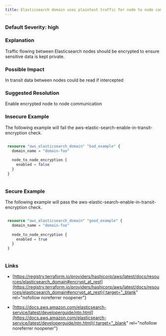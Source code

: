 ```yaml
---
title: Elasticsearch domain uses plaintext traffic for node to node communication.
---
```


### Default Severity: <span class="severity high">high</span>

### Explanation

Traffic flowing between Elasticsearch nodes should be encrypted to ensure sensitive data is kept private.

### Possible Impact
In transit data between nodes could be read if intercepted

### Suggested Resolution
Enable encrypted node to node communication


### Insecure Example

The following example will fail the aws-elastic-search-enable-in-transit-encryption check.
```terraform

 resource "aws_elasticsearch_domain" "bad_example" {
   domain_name = "domain-foo"
 
   node_to_node_encryption {
     enabled = false
   }
 }
 
```



### Secure Example

The following example will pass the aws-elastic-search-enable-in-transit-encryption check.
```terraform

 resource "aws_elasticsearch_domain" "good_example" {
   domain_name = "domain-foo"
 
   node_to_node_encryption {
     enabled = true
   }
 }
 
```



### Links


- [https://registry.terraform.io/providers/hashicorp/aws/latest/docs/resources/elasticsearch_domain#encrypt_at_rest](https://registry.terraform.io/providers/hashicorp/aws/latest/docs/resources/elasticsearch_domain#encrypt_at_rest){:target="_blank" rel="nofollow noreferrer noopener"}

- [https://docs.aws.amazon.com/elasticsearch-service/latest/developerguide/ntn.html](https://docs.aws.amazon.com/elasticsearch-service/latest/developerguide/ntn.html){:target="_blank" rel="nofollow noreferrer noopener"}



